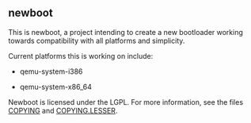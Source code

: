 newboot
---

This is newboot, a project intending to create a new bootloader
working towards compatibility with all platforms and simplicity.

Current platforms this is working on include:

- qemu-system-i386

- qemu-system-x86_64

Newboot is licensed under the LGPL. For more information, see
the files [COPYING](COPYING) and [COPYING.LESSER](COPYING.LESSER).
